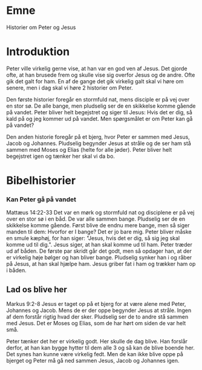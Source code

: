 # Emne
Historier om Peter og Jesus

# Introduktion
Peter ville virkelig gerne vise, at han var en god ven af Jesus. Det gjorde ofte, at han brusede frem og skulle vise sig overfor Jesus og de andre. Ofte gik det galt for ham. En af de gange det gik virkelig galt skal vi høre om senere, men i dag skal vi høre 2 historier om Peter.

Den første historier foregår en stormfuld nat, mens disciple er på vej over en stor sø. De alle bange, men pludselig ser de en skikkelse komme gående på vandet. Peter bliver helt begejstret og siger til Jesus: Hvis det er dig, så kald på og jeg kommer ud på vandet. Men spørgsmålet er om Peter kan gå på vandet?

Den anden historie foregår på et bjerg, hvor Peter er sammen med Jesus, Jacob og Johannes. Pludselig begynder Jesus at stråle og de ser ham stå sammen med Moses og Elias (helte for alle jøder). Peter bliver helt begejstret igen og tænker her skal vi da bo. 


# Bibelhistorier
### Kan Peter gå på vandet
Mattæus 14:22-33
Det var en mørk og stormfuld nat og disciplene er på vej over en stor sø i en båd. De var alle sammen bange. Pludselig ser de en skikkelse komme gående. Først blive de endnu mere bange, men så siger manden til dem: Hvorfor er I bange? Det er jo bare mig. Peter bliver måske en smule kæphøj, for han siger: "Jesus, hvis det er dig, så sig jeg skal komme ud til dig.". Jesus siger, at han skal komme ud til ham. Peter træder ud af båden. De første par skridt går det godt, men så opdager han, at der er virkelig høje bølger og han bliver bange. Pludselig synker han i og råber på Jesus, at han skal hjælpe ham. Jesus griber fat i ham og trækker ham op i båden.

## Lad os blive her
Markus 9:2-8
Jesus er taget op på et bjerg for at være alene med Peter, Johannes og Jacob. Mens de er der oppe begynder Jesus at stråle. Ingen af dem forstår rigtig hvad der sker. Pludselig ser de to andre stå sammen med Jesus. Det er Moses og Elias, som de har hørt om siden de var helt små. 

Peter tænker det her er virkelig godt. Her skulle de dag blive. Han forslår derfor, at han kan bygge hytter til dem alle 3 og så kan de blive boende her. Det synes han kunne være virkelig fedt. Men de kan ikke blive oppe på bjerget og Peter må gå ned sammen Jesus, Jacob og Johannes igen.

